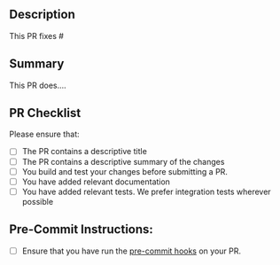## Description

This PR fixes #

## Summary

This PR does....

<!--
Thank you for contributing to Robyn!

-->

## PR Checklist

Please ensure that:

- [ ] The PR contains a descriptive title
- [ ] The PR contains a descriptive summary of the changes
- [ ] You build and test your changes before submitting a PR.
- [ ] You have added relevant documentation
- [ ] You have added relevant tests. We prefer integration tests wherever possible

## Pre-Commit Instructions:

- [ ] Ensure that you have run the [pre-commit hooks](https://github.com/sparckles/robyn#%EF%B8%8F-to-develop-locally) on your PR.

